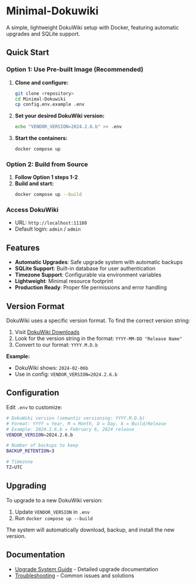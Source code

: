 # Minimal-Dokuwiki

A simple, lightweight DokuWiki setup with Docker, featuring automatic upgrades and SQLite support.

## Quick Start

### Option 1: Use Pre-built Image (Recommended)

1. **Clone and configure:**
   ```bash
   git clone <repository>
   cd Minimal-Dokuwiki
   cp config.env.example .env
   ```

2. **Set your desired DokuWiki version:**
   ```bash
   echo "VENDOR_VERSION=2024.2.6.b" >> .env
   ```

3. **Start the containers:**
   ```bash
   docker compose up
   ```

### Option 2: Build from Source

1. **Follow Option 1 steps 1-2**
2. **Build and start:**
   ```bash
   docker compose up --build
   ```

### Access DokuWiki
- URL: `http://localhost:11180`
- Default login: `admin` / `admin`

## Features

- **Automatic Upgrades**: Safe upgrade system with automatic backups
- **SQLite Support**: Built-in database for user authentication
- **Timezone Support**: Configurable via environment variables
- **Lightweight**: Minimal resource footprint
- **Production Ready**: Proper file permissions and error handling

## Version Format

DokuWiki uses a specific version format. To find the correct version string:

1. Visit [DokuWiki Downloads](https://download.dokuwiki.org/)
2. Look for the version string in the format: `YYYY-MM-DD "Release Name"`
3. Convert to our format: `YYYY.M.D.b`

**Example:**
- DokuWiki shows: `2024-02-06b`
- Use in config: `VENDOR_VERSION=2024.2.6.b`

## Configuration

Edit `.env` to customize:

```bash
# DokuWiki version (semantic versioning: YYYY.M.D.b)
# Format: YYYY = Year, M = Month, D = Day, b = Build/Release
# Example: 2024.2.6.b = February 6, 2024 release
VENDOR_VERSION=2024.2.6.b

# Number of backups to keep
BACKUP_RETENTION=3

# Timezone
TZ=UTC
```

## Upgrading

To upgrade to a new DokuWiki version:

1. Update `VENDOR_VERSION` in `.env`
2. Run `docker compose up --build`

The system will automatically download, backup, and install the new version.

## Documentation

- [Upgrade System Guide](UPGRADE_SYSTEM.md) - Detailed upgrade documentation
- [Troubleshooting](TROUBLESHOOTING.md) - Common issues and solutions